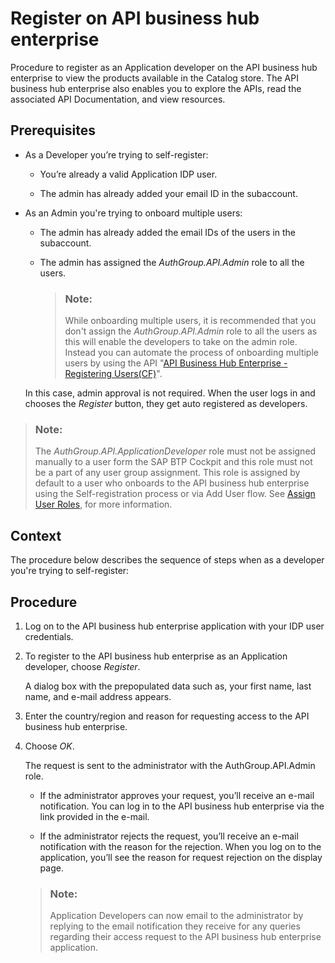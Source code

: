 <!-- loioc85fafe4ff5b4463924e0ccf5b4e0e41 -->

# Register on API business hub enterprise

Procedure to register as an Application developer on the API business hub enterprise to view the products available in the Catalog store. The API business hub enterprise also enables you to explore the APIs, read the associated API Documentation, and view resources.



## Prerequisites

-   As a Developer you’re trying to self-register:

    -   You’re already a valid Application IDP user.

    -   The admin has already added your email ID in the subaccount.


-   As an Admin you're trying to onboard multiple users:

    -   The admin has already added the email IDs of the users in the subaccount.

    -   The admin has assigned the *AuthGroup.API.Admin* role to all the users.

        > ### Note:  
        > While onboarding multiple users, it is recommended that you don't assign the *AuthGroup.API.Admin* role to all the users as this will enable the developers to take on the admin role. Instead you can automate the process of onboarding multiple users by using the API "[API Business Hub Enterprise - Registering Users\(CF\)](https://api.sap.com/api/DevPortal_RegisteringUsers_CF/resource)".


    In this case, admin approval is not required. When the user logs in and chooses the *Register* button, they get auto registered as developers.


> ### Note:  
> The *AuthGroup.API.ApplicationDeveloper* role must not be assigned manually to a user form the SAP BTP Cockpit and this role must not be a part of any user group assignment. This role is assigned by default to a user who onboards to the API business hub enterprise using the Self-registration process or via Add User flow. See [Assign User Roles](../APIM-Initial-Setup/assign-user-roles-911ca5a.md), for more information.



<a name="loioc85fafe4ff5b4463924e0ccf5b4e0e41__context_cfq_41p_qpb"/>

## Context

The procedure below describes the sequence of steps when as a developer you're trying to self-register:



## Procedure

1.  Log on to the API business hub enterprise application with your IDP user credentials.

2.  To register to the API business hub enterprise as an Application developer, choose *Register*.

    A dialog box with the prepopulated data such as, your first name, last name, and e-mail address appears.

3.  Enter the country/region and reason for requesting access to the API business hub enterprise.

4.  Choose *OK*.

    The request is sent to the administrator with the AuthGroup.API.Admin role.

    -   If the administrator approves your request, you’ll receive an e-mail notification. You can log in to the API business hub enterprise via the link provided in the e-mail.

    -   If the administrator rejects the request, you’ll receive an e-mail notification with the reason for the rejection. When you log on to the application, you’ll see the reason for request rejection on the display page.


    > ### Note:  
    > Application Developers can now email to the administrator by replying to the email notification they receive for any queries regarding their access request to the API business hub enterprise application.


